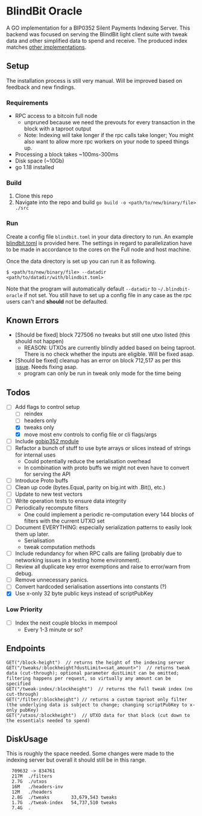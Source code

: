 # BlindBit Oracle

A GO implementation for a BIP0352 Silent Payments Indexing Server.
This backend was focused on serving the BlindBit light client suite with tweak data and other simplified data to spend
and receive. The produced index
matches [other implementations](https://github.com/bitcoin/bitcoin/pull/28241#issuecomment-2079270744).

## Setup

The installation process is still very manual. Will be improved based on feedback and new findings.

### Requirements

- RPC access to a bitcoin full node
    - unpruned because we need the prevouts for every transaction in the block with a taproot output
    - Note: Indexing will take longer if the rpc calls take longer;
      You might also want to allow more rpc workers on your node to speed things up.
- Processing a block takes ~100ms-300ms
- Disk space (~10Gb)
- go 1.18 installed

### Build

1. Clone this repo
2. Navigate into the repo and build `go build -o <path/to/new/binary/file> ./src`

### Run

Create a config file `blindbit.toml` in your data directory to run.
An example [blindbit.toml](./blindbit.example.toml) is provided here.
The settings in regard to parallelization have to be made in accordance to the cores on the Full node and host machine.

Once the data directory is set up you can run it as following.

```console
$ <path/to/new/binary/file> --datadir <path/to/datadir/with/blindbit.toml>
```

Note that the program will automatically default `--datadir` to `~/.blindbit-oracle` if not set.
You still have to set up a config file in any case as the rpc users can't and **should** not be defaulted.

## Known Errors

- [Should be fixed] block 727506 no tweaks but still one utxo listed (this should not happen)
    - REASON: UTXOs are currently blindly added based on being taproot. There is no check whether the inputs are
      eligible. Will be fixed asap.
- [Should be fixed] cleanup has an error on block 712,517 as per
  this [issue](https://github.com/setavenger/blindbit-oracle/issues/2#issuecomment-2069827679). Needs fixing asap.
    - program can only be run in tweak only mode for the time being

## Todos

- [ ] Add flags to control setup
    - [ ] reindex
    - [ ] headers only
    - [x] tweaks only
    - [x] move most env controls to config file or cli flags/args
- [ ] Include [gobip352 module](https://github.com/setavenger/gobip352)
- [ ] Refactor a bunch of stuff to use byte arrays or slices instead of strings for internal uses
    - Could potentially reduce the serialisation overhead
    - In combination with proto buffs we might not even have to convert for serving the API
- [ ] Introduce Proto buffs
- [ ] Clean up code (bytes.Equal, parity on big.int with .Bit(), etc.)
- [ ] Update to new test vectors
- [ ] Write operation tests to ensure data integrity
- [ ] Periodically recompute filters
    - One could implement a periodic re-computation every 144 blocks of filters with the current UTXO set
- [ ] Document EVERYTHING: especially serialization patterns to easily look them up later.
    - Serialisation
    - tweak computation methods
- [ ] Include redundancy for when RPC calls are failing (probably due to networking issues in a testing home
  environment).
- [ ] Review all duplicate key error exemptions and raise to error/warn from debug.
- [ ] Remove unnecessary panics.
- [ ] Convert hardcoded serialisation assertions into constants (?)
- [x] Use x-only 32 byte public keys instead of scriptPubKey

### Low Priority

- [ ] Index the next couple blocks in mempool
    - Every 1-3 minute or so?

## Endpoints

```text
GET("/block-height")  // returns the height of the indexing server
GET("/tweaks/:blockheight?dustLimit=<sat_amount>")  // returns tweak data (cut-through); optional parameter dustLimit can be omitted; filtering happens per request, so virtually any amount can be specified
GET("/tweak-index/:blockheight")  // returns the full tweak index (no cut-through)
GET("/filter/:blockheight") // returns a custom taproot only filter (the underlying data is subject to change; changing scriptPubKey to x-only pubKey) 
GET("/utxos/:blockheight")  // UTXO data for that block (cut down to the essentials needed to spend)
```

## DiskUsage

This is roughly the space needed. Some changes were made to the indexing server but overall it should still be in this
range.

```text
  709632 -> 834761
  217M	./filters
  2.7G	./utxos
  16M	./headers-inv
  12M	./headers
  2.8G	./tweaks        33,679,543 tweaks
  1.7G	./tweak-index   54,737,510 tweaks
  7.4G	.
 ```
